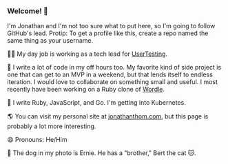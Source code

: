 ### Welcome! 👋

I'm Jonathan and I'm not too sure what to put here, so I'm going to follow GitHub's lead. Protip: To get a profile like this, create a repo named the same thing as your username.

👨‍💻 My day job is working as a tech lead for [UserTesting](https://www.usertesting.com/).

🍺 I write a lot of code in my off hours too. My favorite kind of side project is one that can get to an MVP in a weekend, but that lends itself to endless iteration. I would love to collaborate on something small and useful. I most recently have been working on a Ruby clone of [Wordle](https://github.com/jonathanwthom/wordle).

💎 I write Ruby, JavaScript, and Go. I'm getting into Kubernetes.

🌎 You can visit my personal site at [jonathanthom.com](https://jonathanthom.com), but this page is probably a lot more interesting.

😄 Pronouns: He/Him

🐶 The dog in my photo is Ernie. He has a "brother," Bert the cat 🐱.
